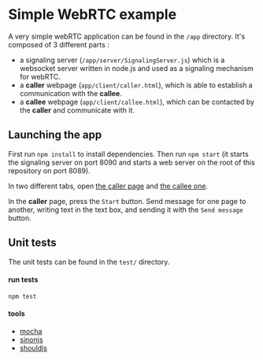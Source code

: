 # Simple WebRTC example

A very simple webRTC application can be found in the `/app` directory. It's composed of 3 different parts :

- a signaling server (`/app/server/SignalingServer.js`) which is a websocket server written in node.js and used as a signaling mechanism for webRTC.
- a **caller** webpage (`app/client/caller.html`), which is able to establish a communication with the **callee**.
- a **callee** webpage (`app/client/callee.html`), which can be contacted by the **caller** and communicate with it.

## Launching the app

First run `npm install` to install dependencies. Then run `npm start` (it starts the signaling server on port 8090 and starts a web server on the root of this repository on port 8089).

In two different tabs, open [the caller page](http://localhost:8089/app/client/caller.html) and [the callee one](http://localhost:8089/app/client/callee.html).

In the **caller** page, press the `Start` button. Send message for one page to another, writing text in the text box, and sending it with the `Send message` button.

## Unit tests

The unit tests can be found in the `test/` directory.

#### run tests

    npm test

#### tools

- [mocha](http://mochajs.org/)
- [sinonjs](http://sinonjs.org/docs/)
- [shouldjs](shouldjs.github.io)
